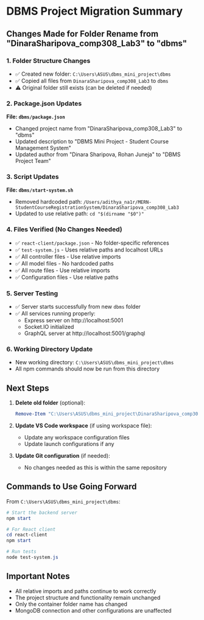 # DBMS Project Migration Summary

## Changes Made for Folder Rename from "DinaraSharipova_comp308_Lab3" to "dbms"

### 1. **Folder Structure Changes**
- ✅ Created new folder: `C:\Users\ASUS\dbms_mini_project\dbms`
- ✅ Copied all files from `DinaraSharipova_comp308_Lab3` to `dbms`
- ⚠️  Original folder still exists (can be deleted if needed)

### 2. **Package.json Updates**
**File: `dbms/package.json`**
- Changed project name from "DinaraSharipova_comp308_Lab3" to "dbms"
- Updated description to "DBMS Mini Project - Student Course Management System"
- Updated author from "Dinara Sharipova, Rohan Juneja" to "DBMS Project Team"

### 3. **Script Updates**
**File: `dbms/start-system.sh`**
- Removed hardcoded path: `/Users/adithya_na1r/MERN-StudentCourseRegistrationSystem/DinaraSharipova_comp308_Lab3`
- Updated to use relative path: `cd "$(dirname "$0")"`

### 4. **Files Verified (No Changes Needed)**
- ✅ `react-client/package.json` - No folder-specific references
- ✅ `test-system.js` - Uses relative paths and localhost URLs
- ✅ All controller files - Use relative imports
- ✅ All model files - No hardcoded paths
- ✅ All route files - Use relative imports
- ✅ Configuration files - Use relative paths

### 5. **Server Testing**
- ✅ Server starts successfully from new `dbms` folder
- ✅ All services running properly:
  - Express server on http://localhost:5001
  - Socket.IO initialized
  - GraphQL server at http://localhost:5001/graphql

### 6. **Working Directory Update**
- New working directory: `C:\Users\ASUS\dbms_mini_project\dbms`
- All npm commands should now be run from this directory

## Next Steps

1. **Delete old folder** (optional):
   ```powershell
   Remove-Item "C:\Users\ASUS\dbms_mini_project\DinaraSharipova_comp308_Lab3" -Recurse -Force
   ```

2. **Update VS Code workspace** (if using workspace file):
   - Update any workspace configuration files
   - Update launch configurations if any

3. **Update Git configuration** (if needed):
   - No changes needed as this is within the same repository

## Commands to Use Going Forward

From `C:\Users\ASUS\dbms_mini_project\dbms`:

```powershell
# Start the backend server
npm start

# For React client
cd react-client
npm start

# Run tests
node test-system.js
```

## Important Notes

- All relative imports and paths continue to work correctly
- The project structure and functionality remain unchanged
- Only the container folder name has changed
- MongoDB connection and other configurations are unaffected